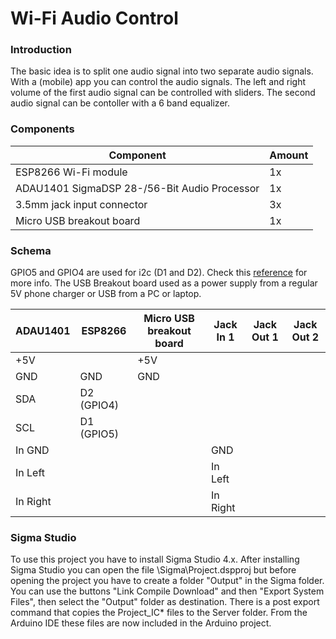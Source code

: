 # Wi-Fi Audio Control

### Introduction

The basic idea is to split one audio signal into two separate audio signals. With a (mobile) app you can control the audio signals. The left and right volume of the first audio signal can be controlled with sliders. The second audio signal can be contoller with a 6 band equalizer.

### Components

| Component                                     | Amount |
| -                                             | -      |
| ESP8266 Wi-Fi module                          | 1x     |
| ADAU1401 SigmaDSP 28-/56-Bit Audio Processor  | 1x     |
| 3.5mm jack input connector                    | 3x     |
| Micro USB breakout board                      | 1x     |


### Schema

GPIO5 and GPIO4 are used for i2c (D1 and D2). Check this [reference](https://randomnerdtutorials.com/esp8266-pinout-reference-gpios/) for more info. The USB Breakout board used as a power supply from a regular 5V phone charger or USB from a PC or laptop.

| ADAU1401      | ESP8266    | Micro USB breakout board  | Jack In 1 | Jack Out 1 | Jack Out 2 |
| -  | - | - | - | - | - |
| +5V           |            | +5V                       | | | |
| GND           | GND        | GND                       | | | |
| SDA           | D2 (GPIO4) |                           | | | |
| SCL           | D1 (GPIO5) |                           | | | |
| In GND        |            |                           | GND | | |
| In Left       |            |                           | In Left | | |
| In Right      |            |                           | In Right | | |


### Sigma Studio

To use this project you have to install Sigma Studio 4.x. After installing Sigma Studio you can open the file \Sigma\Project.dspproj but before opening the project you have to create a folder "Output" in the Sigma folder. You can use the buttons "Link Compile Download" and then "Export System Files", then select the "Output" folder as destination. There is a post export command that copies the Project_IC* files to the Server folder. From the Arduino IDE these files are now included in the Arduino project.
